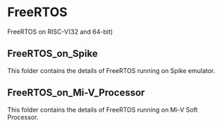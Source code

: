 # FreeRTOS
FreeRTOS on RISC-V(32 and 64-bit)

## FreeRTOS_on_Spike
   This folder contains the details of FreeRTOS running on Spike emulator.
   
## FreeRTOS_on_Mi-V_Processor
   This folder contains the details of FreeRTOS running on Mi-V Soft Processor.
